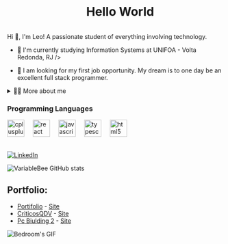 <div id="user-content-toc">
  <ul align="center">
    <summary><h1 style="display: inline-block">Hello World</h1></summary>
</div>

<!-- Presentation -->
<p>
  Hi 👋, I'm Leo! A passionate student of everything involving technology.

  - 🧐 I'm currently studying Information Systems at UNIFOA - Volta Redonda, RJ  />

  - 🔭 I am looking for my first job opportunity. My dream is to one day be an excellent full stack programmer.
</p>

<!-- Dropdown -->
<details>
  <summary>👨‍💻 More about me</summary>

  - 💬 I am 21 years old, currently living in Brazil. I have intermediate English and have experience with SQL, MongoDb , React, React Native.

  - ⚡ I enjoy reading, whether it's a good book, manga, or comics, as well as watching movies and playing games! I believe that our personal interests contribute to a more refined perception of things and problem-solving. \o/
</details>
<div align="left">
    <h3>Programming Languages</h3>
  <img src="https://cdn.jsdelivr.net/gh/devicons/devicon/icons/cplusplus/cplusplus-original.svg" height="40" alt="cplusplus logo"  />
  <img width="12" />
  <img src="https://skillicons.dev/icons?i=react" height="40" alt="react logo"  />
  <img width="12" />
  <img src="https://cdn.jsdelivr.net/gh/devicons/devicon/icons/javascript/javascript-original.svg" height="40" alt="javascript logo"  />
  <img width="12" />
  <img src="https://cdn.jsdelivr.net/gh/devicons/devicon/icons/typescript/typescript-original.svg" height="40" alt="typescript logo"  />
  <img width="12" />
  <img src="https://cdn.jsdelivr.net/gh/devicons/devicon/icons/html5/html5-original.svg" height="40" alt="html5 logo"  />
  <br/>
  <br/>
</div>

<!-- Links -->
[![LinkedIn](https://img.shields.io/badge/LinkedIn-0077B5?style=for-the-badge&logo=linkedin&logoColor=white)](https://www.linkedin.com/in/leonardo-atanasio-4a7364219/)

<!-- GithubStats -->
![VariableBee GitHub stats](https://github-readme-stats.vercel.app/api?username=ledosnardo&show_icons=true&theme=gotham)

<!-- Portfolio -->
## Portfolio:
- [Portifolio](https://github.com/Ledosnardo/portifolio) - [Site](https://portifolio-sooty-five-59.vercel.app/#apresentation)
- [CriticosQDV](https://github.com/Ledosnardo/criticos-quase-de-vdd) - [Site](https://criticos-quase-de-vdd.vercel.app/)
- [Pc Biulding 2](https://github.com/Ledosnardo/FOA-ATIVIDADE) - [Site](https://foa-atividade.vercel.app/)

<!-- GIF -->
<p align="left">
  <img align="center" src="https://i.pinimg.com/originals/eb/50/87/eb50875a68b04b0480fa929af2c7547c.gif" alt="Bedroom's GIF">
</p>


